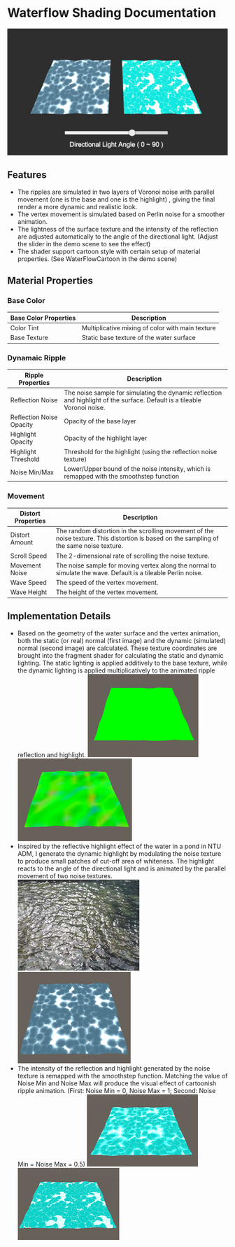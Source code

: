 # Waterflow Shading Documentation

![Waterflow shading](/Documentation/Title.png "watershading")

## Features

- The ripples are simulated in two layers of Voronoi noise with parallel movement (one is the base and one is the highlight) , giving the final render a more dynamic and realistic look. 
- The vertex movement is simulated based on Perlin noise for a smoother animation. 
- The lightness of the surface texture and the intensity of the reflection are adjusted automatically to the angle of the directional light. (Adjust the slider in the demo scene to see the effect)
- The shader support cartoon style with certain setup of material properties. (See WaterFlowCartoon in the demo scene)

## Material Properties

### Base Color

| Base Color Properties | Description                                      |
|-----------------------|--------------------------------------------------|
| Color Tint            | Multiplicative mixing of color with main texture |
| Base Texture          | Static base texture of the water surface         |

### Dynamaic Ripple

| Ripple Properties               | Description                                                                                                                        |
|---------------------------------|------------------------------------------------------------------------------------------------------------------------------------|
| Reflection Noise            	  | The noise sample for simulating the dynamic reflection and highlight of the surface. Default is a tileable Voronoi noise.          |
| Reflection Noise Opacity    	  | Opacity of the base layer                                                                                                          |
| Highlight Opacity           	  | Opacity of the highlight layer                                                                                                     |
| Highlight Threshold         	  | Threshold for the highlight (using the reflection noise texture)                                                                   |
| Noise Min/Max               	  | Lower/Upper bound of the noise intensity, which is remapped with the smoothstep function                                           |

### Movement

| Distort Properties | Description    																      |
|--------------------|------------------------------------------------------------------------------------------------------------------------------------------------|
| Distort Amount     | The random distortion in the scrolling movement of the noise texture. This distortion is based on the sampling of the same noise texture.      |
| Scroll Speed       | The 2-dimensional rate of scrolling the noise texture.                                                                                         |
| Movement Noise     | The noise sample for moving vertex along the normal to simulate the wave. Default is a tileable Perlin noise.                                  |
| Wave Speed         | The speed of the vertex movement.                                                                                                              |
| Wave Height        | The height of the vertex movement.                                                                                                             |

## Implementation Details

- Based on the geometry of the water surface and the vertex animation, both the static (or real) normal (first image) and the dynamic (simulated) normal (second image) are calculated. These texture coordinates are brought into the fragment shader for calculating the static and dynamic lighting. The static lighting is applied additively to the base texture, while the dynamic lighting is applied multiplicatively to the animated ripple reflection and highlight.
![Static Normal](/Documentation/Geo01.png "static normal")
![Dynamic Normal](/Documentation/Geo02.png "static normal")
- Inspired by the reflective highlight effect of the water in a pond in NTU ADM, I generate the dynamic highlight by modulating the noise texture to produce small patches of cut-off area of whiteness. The highlight reacts to the angle of the directional light and is animated by the parallel movement of two noise textures.
![Water Reflection Real-world](/Documentation/Water01.png "water reflection real")
![Water Reflection Simulated](/Documentation/Water02.png "water simulation")
- The intensity of the reflection and highlight generated by the noise texture is remapped with the smoothstep function. Matching the value of Noise Min and Noise Max will produce the visual effect of cartoonish ripple animation. 
(First: Noise Min = 0, Noise Max = 1; Second: Noise Min = Noise Max = 0.5)
![Normal Ripple](/Documentation/Step01.png "normal ripple")
![Cartoon Ripple](/Documentation/Step02.png "cartoon ripple")
